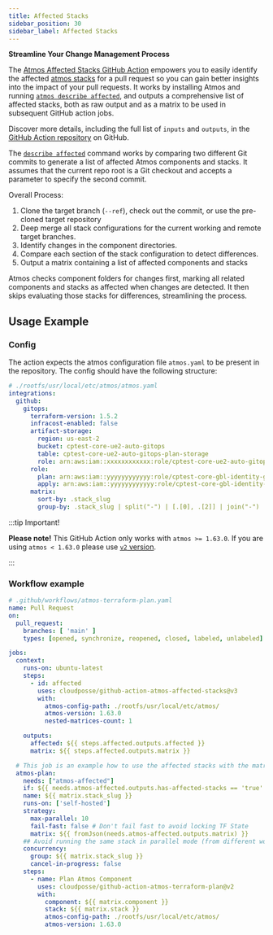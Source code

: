 ```yaml
---
title: Affected Stacks
sidebar_position: 30
sidebar_label: Affected Stacks
---
```


**Streamline Your Change Management Process**

The [Atmos Affected Stacks GitHub Action](https://github.com/cloudposse/github-action-atmos-affected-stacks) empowers you to easily identify the affected [atmos stacks](/core-concepts/stacks/) for a pull request so you can gain better insights into the impact of your pull requests. It works by installing Atmos and running [`atmos describe affected`](/cli/commands/describe/affected), and outputs a comprehensive list of affected stacks, both as raw output and as a matrix to be used in subsequent GitHub action jobs.

Discover more details, including the full list of `inputs` and `outputs`, in the [GitHub Action repository](https://github.com/cloudposse/github-action-atmos-affected-stacks) on GitHub.

The [`describe affected`](/cli/commands/describe/affected) command works by comparing two different Git commits to generate a list of affected Atmos components and stacks. It assumes that the current repo root is a Git checkout and accepts a parameter to specify the second commit.

Overall Process:
1.  Clone the target branch (`--ref`), check out the commit, or use the pre-cloned target repository
2.  Deep merge all stack configurations for the current working and remote target branches.
3.  Identify changes in the component directories.
4.  Compare each section of the stack configuration to detect differences.
5.  Output a matrix containing a list of affected components and stacks

Atmos checks component folders for changes first, marking all related components and stacks as affected when changes are detected. It then skips evaluating those stacks for differences, streamlining the process.

## Usage Example

### Config

The action expects the atmos configuration file `atmos.yaml` to be present in the repository.
The config should have the following structure:

```yaml
# ./rootfs/usr/local/etc/atmos/atmos.yaml
integrations:
  github:
    gitops:
      terraform-version: 1.5.2
      infracost-enabled: false
      artifact-storage:
        region: us-east-2
        bucket: cptest-core-ue2-auto-gitops
        table: cptest-core-ue2-auto-gitops-plan-storage
        role: arn:aws:iam::xxxxxxxxxxxx:role/cptest-core-ue2-auto-gitops-gha
      role:
        plan: arn:aws:iam::yyyyyyyyyyyy:role/cptest-core-gbl-identity-gitops
        apply: arn:aws:iam::yyyyyyyyyyyy:role/cptest-core-gbl-identity-gitops
      matrix:
        sort-by: .stack_slug
        group-by: .stack_slug | split("-") | [.[0], .[2]] | join("-")
```

:::tip Important!

**Please note!** This GitHub Action only works with `atmos >= 1.63.0`. If you are using `atmos < 1.63.0` please use [`v2` version](https://github.com/cloudposse/github-action-atmos-affected-stacks/tree/v2).

:::

### Workflow example

```yaml
# .github/workflows/atmos-terraform-plan.yaml
name: Pull Request
on:
  pull_request:
    branches: [ 'main' ]
    types: [opened, synchronize, reopened, closed, labeled, unlabeled]

jobs:
  context:
    runs-on: ubuntu-latest
    steps:
      - id: affected
        uses: cloudposse/github-action-atmos-affected-stacks@v3
        with:
          atmos-config-path: ./rootfs/usr/local/etc/atmos/
          atmos-version: 1.63.0
          nested-matrices-count: 1

    outputs:
      affected: ${{ steps.affected.outputs.affected }}
      matrix: ${{ steps.affected.outputs.matrix }}

  # This job is an example how to use the affected stacks with the matrix strategy
  atmos-plan:
    needs: ["atmos-affected"]
    if: ${{ needs.atmos-affected.outputs.has-affected-stacks == 'true' }}
    name: ${{ matrix.stack_slug }}
    runs-on: ['self-hosted']
    strategy:
      max-parallel: 10
      fail-fast: false # Don't fail fast to avoid locking TF State
      matrix: ${{ fromJson(needs.atmos-affected.outputs.matrix) }}
    ## Avoid running the same stack in parallel mode (from different workflows)
    concurrency:
      group: ${{ matrix.stack_slug }}
      cancel-in-progress: false
    steps:
      - name: Plan Atmos Component
        uses: cloudposse/github-action-atmos-terraform-plan@v2
        with:
          component: ${{ matrix.component }}
          stack: ${{ matrix.stack }}
          atmos-config-path: ./rootfs/usr/local/etc/atmos/
          atmos-version: 1.63.0
```
